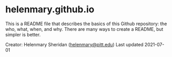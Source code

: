 # helenmary.github.io
This is a README file that describes the basics of this Github repository: the who, what, when, and why. There are many ways to create a README, but simpler is better.

Creator: Helenmary Sheridan (helenmary@pitt.edu)
Last updated 2021-07-01
